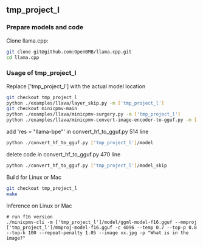 ## tmp_project_l

### Prepare models and code

Clone llama.cpp:
```bash
git clone git@github.com:OpenBMB/llama.cpp.git
cd llama.cpp

```

### Usage of tmp_project_l

Replace ['tmp_project_l'] with the actual model location

```bash
git checkout tmp_project_l
python ./examples/llava/layer_skip.py -m ['tmp_project_l']
git checkout minicpmv-main
python ./examples/llava/minicpmv-surgery.py -m ['tmp_project_l']
python ./examples/llava/minicpmv-convert-image-encoder-to-gguf.py -m ['tmp_project_l'] --minicpmv-projector ['tmp_project_l']/minicpmv.projector --output-dir ['tmp_project_l']/ --image-mean 0.5 0.5 0.5 --image-std 0.5 0.5 0.5 --minicpmv_version 4
```

add 'res = "llama-bpe"' in convert_hf_to_gguf.py 514 line
```bash
python ./convert_hf_to_gguf.py ['tmp_project_l']/model
```

delete code in convert_hf_to_gguf.py 470 line
```bash
python ./convert_hf_to_gguf.py ['tmp_project_l']/model_skip
```

Build for Linux or Mac

```bash
git checkout tmp_project_l
make
```

Inference on Linux or Mac
```
# run f16 version
./minicpmv-cli -m ['tmp_project_l']/model/ggml-model-f16.gguf --mmproj ['tmp_project_l']/mmproj-model-f16.gguf -c 4096 --temp 0.7 --top-p 0.8 --top-k 100 --repeat-penalty 1.05 --image xx.jpg -p "What is in the image?"
```